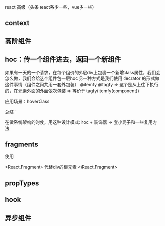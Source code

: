 react 高级（头条 react系少一些，vue多一些）

## context

## 高阶组件

## hoc：传一个组件进去，返回一个新组件

如果有一天的一个请求，在每个组价的外层div上包裹一个新增class属性，我们会怎么做，我们会给这个组件包一层hoc
另一种方式是我们使用 decrator 的形式做这件事情（组件之间共用一套外包装）
@itemfy @tagfy => 这个是从上往下执行的，在元素外面的外面依次包装
=> 等价于 tagfy(itemfy(component))

应用场景：hoverClass

总结：

在做系统架构的时候，用这种设计模式: hoc + 装饰器 => 套小壳子和一些复用方法

## fragments

使用

<React.Fragment>
代替div的根元素
</React.Fragment>

## propTypes

## hook

## 异步组件





